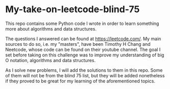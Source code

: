 # My-take-on-leetcode-blind-75

This repo contains some Python code I wrote in order to learn something more about algorithms and data structures. 

The questions I answered can be found at https://leetcode.com/. My main sources to do so, i.e. my "masters", have been Timothy H Chang and Neetcode, whose code can be found on their youtube channel.
The goal I set before taking on this challenge was to improve my understanding of big O notation, algorithms and data structures. 

As I solve new problems, I will add the solutions to them in this repo. Some of them will not be from the blind 75 list, but they will be added nonetheless if they proved to be great for my learning of the aforementioned topics.
